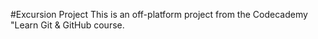 #Excursion Project
This is an off-platform project from the Codecademy "Learn Git & GitHub 
course.

